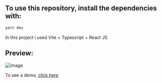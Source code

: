 ## To use this repository, install the dependencies with: 
```bash
yarn dev
```
In this project i used Vite + Typescript + React JS

## Preview: 
![image](https://github.com/EveK0/portfolio/assets/67254863/be81051d-e85c-4203-9aea-39fdf7a12c5d)

To see a demo, <a href="https://kaylane-santos.vercel.app/" target="__blank">click here</a>




